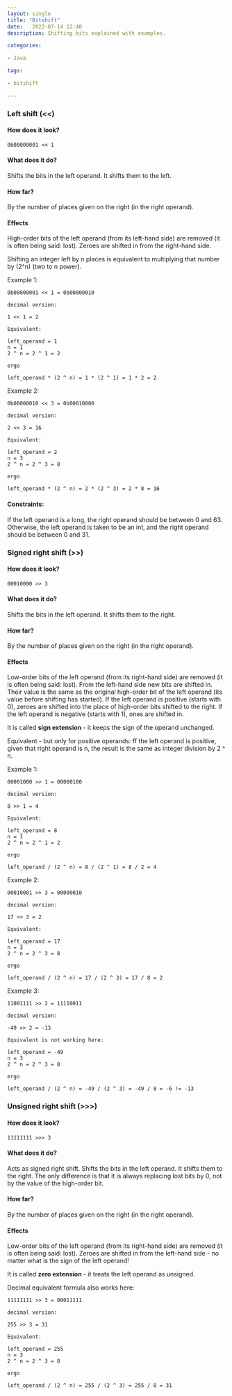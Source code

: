 ```yaml
---
layout: single
title: "Bitshift"
date:   2022-07-14 12:40
description: Shifting bits explained with examples.

categories:

- Java

tags:

- bitshift

---
```


### Left shift (<<)

#### How does it look?
```
0b00000001 << 1
```

#### What does it do?

Shifts the bits in the left operand. It shifts them to the left.

#### How far?

By the number of places given on the right (in the right operand).

#### Effects

High-order bits of the left operand (from its left-hand side) are removed (it is often being said: lost). 
Zeroes are shifted in from the right-hand side.

Shifting an integer left by n places is equivalent to multiplying that number by (2^n) (two to n power).

Example 1:

```
0b00000001 << 1 = 0b00000010

decimal version:

1 << 1 = 2

Equivalent:

left_operand = 1
n = 1
2 ^ n = 2 ^ 1 = 2

ergo

left_operand * (2 ^ n) = 1 * (2 ^ 1) = 1 * 2 = 2
```

Example 2:
```
0b00000010 << 3 = 0b00010000

decimal version:

2 << 3 = 16

Equivalent:

left_operand = 2
n = 3
2 ^ n = 2 ^ 3 = 8

ergo

left_operand * (2 ^ n) = 2 * (2 ^ 3) = 2 * 8 = 16

```

#### Constraints:

If the left operand is a long, the right operand should be between 0 and 63.
Otherwise, the left operand is taken to be an int, and the right operand should be between 0 and 31.

### Signed right shift (>>)

#### How does it look?
```
00010000 >> 3
```

#### What does it do?

Shifts the bits in the left operand. It shifts them to the right.

#### How far?

By the number of places given on the right (in the right operand).

#### Effects

Low-order bits of the left operand (from its right-hand side) are removed (it is often being said: lost).
From the left-hand side new bits are shifted in. Their value is the same as the original high-order bit of the left operand
(its value before shifting has started).
If the left operand is positive (starts with 0), zeroes are shifted into the place of high-order bits shifted to the right.
If the left operand is negative (starts with 1), ones are shifted in. 

It is called **sign extension** - it keeps the sign of the operand unchanged.

Equivalent - but only for positive operands: 
ff the left operand is positive, given that right operand is n, the result is the same as integer division by 2 ^ n.

Example 1:
```
00001000 >> 1 = 00000100

decimal version:

8 >> 1 = 4

Equivalent:

left_operand = 8
n = 1
2 ^ n = 2 ^ 1 = 2

ergo

left_operand / (2 ^ n) = 8 / (2 ^ 1) = 8 / 2 = 4
```

Example 2:
```
00010001 >> 3 = 00000010

decimal version:

17 >> 3 = 2

Equivalent:

left_operand = 17
n = 3
2 ^ n = 2 ^ 3 = 8

ergo

left_operand / (2 ^ n) = 17 / (2 ^ 3) = 17 / 8 = 2
```
Example 3:

```
11001111 >> 2 = 11110011

decimal version:

-49 >> 2 = -13

Equivalent is not working here:

left_operand = -49
n = 3
2 ^ n = 2 ^ 3 = 8

ergo

left_operand / (2 ^ n) = -49 / (2 ^ 3) = -49 / 8 = -6 != -13
```

### Unsigned right shift (>>>)

#### How does it look?
```
11111111 >>> 3
```

#### What does it do?

Acts as signed right shift. Shifts the bits in the left operand. It shifts them to the right.
The only difference is that it is always replacing lost bits by 0, not by the value of the high-order bit.

#### How far?

By the number of places given on the right (in the right operand).

#### Effects

Low-order bits of the left operand (from its right-hand side) are removed (it is often being said: lost).
Zeroes are shifted in from the left-hand side - no matter what is the sign of the left operand!

It is called **zero extension** - it treats the left operand as unsigned.

Decimal equivalent formula also works here:
```
11111111 >> 3 = 00011111

decimal version:

255 >> 3 = 31

Equivalent:

left_operand = 255
n = 3
2 ^ n = 2 ^ 3 = 8

ergo

left_operand / (2 ^ n) = 255 / (2 ^ 3) = 255 / 8 = 31
```



